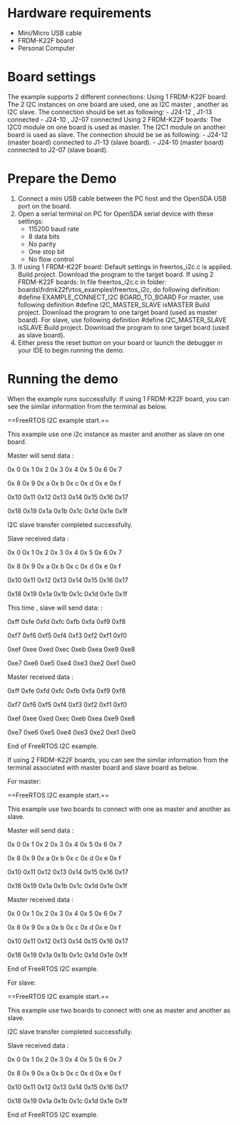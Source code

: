 Hardware requirements
===================
- Mini/Micro USB cable
- FRDM-K22F board
- Personal Computer

Board settings
=============
The example supports 2 different connections:
Using 1 FRDM-K22F board:
    The 2 I2C instances on one board are used, one as I2C master , another as I2C slave.
    The connection should be set as following:
        - J24-12 , J1-13 connected
        - J24-10 , J2-07 connected
Using 2 FRDM-K22F boards:
    The I2C0 module on one board is used as master. The I2C1 module on another board is used as slave.
    The connection should be se as following:
        - J24-12 (master board) connected to J1-13 (slave board).
        - J24-10 (master board) connected to J2-07 (slave board).

Prepare the Demo
===============
1.  Connect a mini USB cable between the PC host and the OpenSDA USB port on the board.
2.  Open a serial terminal on PC for OpenSDA serial device with these settings:
    - 115200 baud rate
    - 8 data bits
    - No parity
    - One stop bit
    - No flow control
3.
    If using 1 FRDM-K22F board:
        Default settings in freertos_i2c.c is applied.
        Build project.
        Download the program to the target board.
    If using 2 FRDM-K22F boards:
        In file freertos_i2c.c in folder: boards\frdmk22f\rtos_examples\freertos_i2c, do following definition:
            #define EXAMPLE_CONNECT_I2C BOARD_TO_BOARD
            For master, use following definition
                #define I2C_MASTER_SLAVE isMASTER
                Build project.
                Download the program to one target board (used as master board).
            For slave, use following definition
                #define I2C_MASTER_SLAVE isSLAVE
                Build project.
                Download the program to one target board (used as slave board).
4.  Either press the reset button on your board or launch the debugger in your IDE to begin running the demo.

Running the demo
===============
When the example runs successfully:
If using 1 FRDM-K22F board, you can see the similar information from the terminal as below.



==FreeRTOS I2C example start.==

This example use one i2c instance as master and another as slave on one board.

Master will send data :

0x 0  0x 1  0x 2  0x 3  0x 4  0x 5  0x 6  0x 7

0x 8  0x 9  0x a  0x b  0x c  0x d  0x e  0x f

0x10  0x11  0x12  0x13  0x14  0x15  0x16  0x17

0x18  0x19  0x1a  0x1b  0x1c  0x1d  0x1e  0x1f



I2C slave transfer completed successfully.



Slave received data :

0x 0  0x 1  0x 2  0x 3  0x 4  0x 5  0x 6  0x 7

0x 8  0x 9  0x a  0x b  0x c  0x d  0x e  0x f

0x10  0x11  0x12  0x13  0x14  0x15  0x16  0x17

0x18  0x19  0x1a  0x1b  0x1c  0x1d  0x1e  0x1f



This time , slave will send data: :

0xff  0xfe  0xfd  0xfc  0xfb  0xfa  0xf9  0xf8

0xf7  0xf6  0xf5  0xf4  0xf3  0xf2  0xf1  0xf0

0xef  0xee  0xed  0xec  0xeb  0xea  0xe9  0xe8

0xe7  0xe6  0xe5  0xe4  0xe3  0xe2  0xe1  0xe0



Master received data :

0xff  0xfe  0xfd  0xfc  0xfb  0xfa  0xf9  0xf8

0xf7  0xf6  0xf5  0xf4  0xf3  0xf2  0xf1  0xf0

0xef  0xee  0xed  0xec  0xeb  0xea  0xe9  0xe8

0xe7  0xe6  0xe5  0xe4  0xe3  0xe2  0xe1  0xe0





End of FreeRTOS I2C example.


If using 2 FRDM-K22F boards, you can see the similar information from the terminal associated with master board and slave board as below.

For master:

==FreeRTOS I2C example start.==

This example use two boards to connect with one as master and another as slave.

Master will send data :

0x 0  0x 1  0x 2  0x 3  0x 4  0x 5  0x 6  0x 7

0x 8  0x 9  0x a  0x b  0x c  0x d  0x e  0x f

0x10  0x11  0x12  0x13  0x14  0x15  0x16  0x17

0x18  0x19  0x1a  0x1b  0x1c  0x1d  0x1e  0x1f



Master received data :

0x 0  0x 1  0x 2  0x 3  0x 4  0x 5  0x 6  0x 7

0x 8  0x 9  0x a  0x b  0x c  0x d  0x e  0x f

0x10  0x11  0x12  0x13  0x14  0x15  0x16  0x17

0x18  0x19  0x1a  0x1b  0x1c  0x1d  0x1e  0x1f





End of FreeRTOS I2C example.


For slave:


==FreeRTOS I2C example start.==

This example use two boards to connect with one as master and another as slave.

I2C slave transfer completed successfully.



Slave received data :

0x 0  0x 1  0x 2  0x 3  0x 4  0x 5  0x 6  0x 7

0x 8  0x 9  0x a  0x b  0x c  0x d  0x e  0x f

0x10  0x11  0x12  0x13  0x14  0x15  0x16  0x17

0x18  0x19  0x1a  0x1b  0x1c  0x1d  0x1e  0x1f





End of FreeRTOS I2C example.